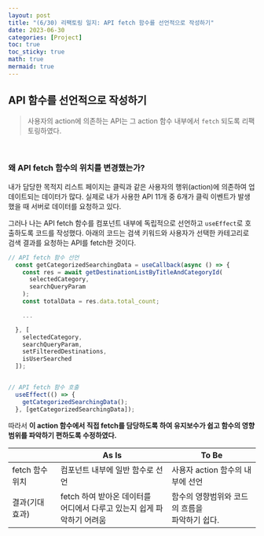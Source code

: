 ```yaml
---
layout: post
title: "(6/30) 리팩토링 일지: API fetch 함수를 선언적으로 작성하기"
date: 2023-06-30
categories: [Project]
toc: true
toc_sticky: true
math: true
mermaid: true
---
```


## API 함수를 선언적으로 작성하기

> 사용자의 action에 의존하는 API는 그 action 함수 내부에서 `fetch` 되도록 리팩토링하였다.

<br>

### 왜 API fetch 함수의 위치를 변경했는가?

내가 담당한 목적지 리스트 페이지는 클릭과 같은 사용자의 행위(action)에 의존하여 업데이트되는 데이터가 많다. 실제로 내가 사용한 API 11개 중 6개가 클릭 이벤트가 발생했을 때 서버로 데이터를 요청하고 있다.

그러나 나는 API fetch 함수를 컴포넌트 내부에 독립적으로 선언하고 `useEffect`로 호출하도록 코드를 작성했다. 아래의 코드는 검색 키워드와 사용자가 선택한 카테고리로 검색 결과를 요청하는 API를 fetch한 것이다.

```javascript
// API fetch 함수 선언
  const getCategorizedSearchingData = useCallback(async () => {
    const res = await getDestinationListByTitleAndCategoryId(
      selectedCategory,
      searchQueryParam
    );
    const totalData = res.data.total_count;

    ...

  }, [
    selectedCategory,
    searchQueryParam,
    setFilteredDestinations,
    isUserSearched
  ]);


// API fetch 함수 호출
  useEffect(() => {
    getCategorizedSearchingData();
  }, [getCategorizedSearchingData]);

```

따라서 **이 action 함수에서 직접 fetch를 담당하도록 하여 유지보수가 쉽고 함수의 영향범위를 파악하기 편하도록 수정하였다.**

|                 | As Is                                                                        | To Be                                                |
| --------------- | ---------------------------------------------------------------------------- | ---------------------------------------------------- |
| fetch 함수 위치 | 컴포넌트 내부에 일반 함수로 선언                                             | 사용자 action 함수의 내부에 선언                     |
| 결과(기대 효과) | fetch 하여 받아온 데이터를 </br> 어디에서 다루고 있는지 쉽게 파악하기 어려움 | 함수의 영향범위와 코드의 흐름을 </br> 파악하기 쉽다. |
